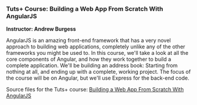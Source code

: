 ### Tuts+ Course: Building a Web App From Scratch With AngularJS
**Instructor: Andrew Burgess**

AngularJS is an amazing front-end framework that has a very novel approach to building web applications, completely unlike any of the other frameworks you might be used to. In this course, we'll take a look at all the core components of Angular, and how they work together to build a complete application. We'll be building an address book: Starting from nothing at all, and ending up with a complete, working project. The focus of the course will be on Angular, but we'll use Express for the back-end code.

Source files for the Tuts+ course: [Building a Web App From Scratch With AngularJS](https://code.tutsplus.com/courses/building-a-web-app-from-scratch-with-angularjs)
